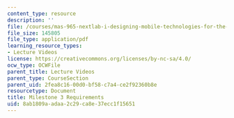 ```yaml
---
content_type: resource
description: ''
file: /courses/mas-965-nextlab-i-designing-mobile-technologies-for-the-next-billion-users-fall-2008/8ab1809aadaa2c29ca8e37ecc1f15651_MITMAS_965F08_milestone3.pdf
file_size: 145805
file_type: application/pdf
learning_resource_types:
- Lecture Videos
license: https://creativecommons.org/licenses/by-nc-sa/4.0/
ocw_type: OCWFile
parent_title: Lecture Videos
parent_type: CourseSection
parent_uid: 2fea8c16-00d0-bf58-c7a4-ce2f92360b8e
resourcetype: Document
title: Milestone 3 Requirements
uid: 8ab1809a-adaa-2c29-ca8e-37ecc1f15651
---
```


